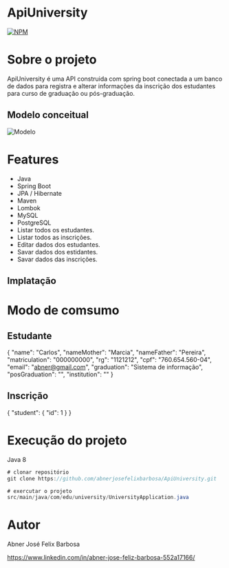 # ApiUniversity
[![NPM](https://img.shields.io/npm/l/react)](https://github.com/abnerjosefelixbarbosa/ApiUniversity/blob/main/LICENSE)

# Sobre o projeto

ApiUniversity é uma API construida com spring boot conectada a um banco de dados para registra e alterar informações da inscrição dos estudantes para curso de graduação ou pós-graduação.

## Modelo conceitual

![Modelo](https://github.com/abnerjosefelixbarbosa/assents/blob/main/modelo.png)

# Features

- Java
- Spring Boot
- JPA / Hibernate
- Maven
- Lombok
- MySQL
- PostgreSQL
- Listar todos os estudantes.
- Listar todos as inscrições.
- Editar dados dos estudantes.
- Savar dados dos estidantes.
- Savar dados das inscrições.

## Implatação

# Modo de comsumo

## Estudante

{
	"name": "Carlos",
	"nameMother": "Marcia",
	"nameFather": "Pereira",
	"matriculation": "000000000",
	"rg": "1121212",
	"cpf": "760.654.560-04",
	"email": "abner@gmail.com",
	"graduation": "Sistema de informação",
	"posGraduation": "",
	"institution": ""
}

## Inscrição

{
	"student": {
		"id": 1
  }
}

# Execução do projeto

Java 8

```java
# clonar repositório
git clone https://github.com/abnerjosefelixbarbosa/ApiUniversity.git

# exercutar o projeto
src/main/java/com/edu/university/UniversityApplication.java
```
# Autor

Abner José Felix Barbosa

https://www.linkedin.com/in/abner-jose-feliz-barbosa-552a17166/

